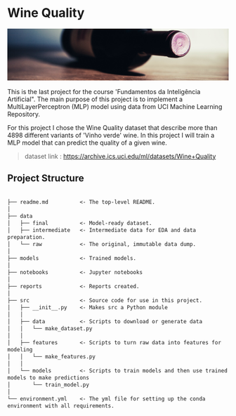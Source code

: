 
# Wine Quality

![wine](wine.png)

This is the last project for the course 'Fundamentos da Inteligência Artificial". The main purpose of this project is to implement a MultiLayerPerceptron (MLP) model using data from UCI Machine Learning Repository.

For this project I chose the Wine Quality dataset that describe more than 4898 different variants of 'Vinho verde' wine. In this project I will train a MLP model that can predict the quality of a given wine.

> dataset link : https://archive.ics.uci.edu/ml/datasets/Wine+Quality

## Project Structure

```

├── readme.md          <- The top-level README.
│
├── data
│   ├── final          <- Model-ready dataset.
│   ├── intermediate   <- Intermediate data for EDA and data preparation.
│   └── raw            <- The original, immutable data dump.
│
├── models             <- Trained models.
│
├── notebooks          <- Jupyter notebooks
│
├── reports            <- Reports created.
│
├── src                <- Source code for use in this project.
│   ├── __init__.py    <- Makes src a Python module
│   │
│   ├── data           <- Scripts to download or generate data
│   │   └── make_dataset.py
│   │
│   ├── features       <- Scripts to turn raw data into features for modeling
│   │   └── make_features.py
│   │
│   └── models         <- Scripts to train models and then use trained models to make predictions
│       └── train_model.py
│
└── environment.yml    <- The yml file for setting up the conda environment with all requirements.

```